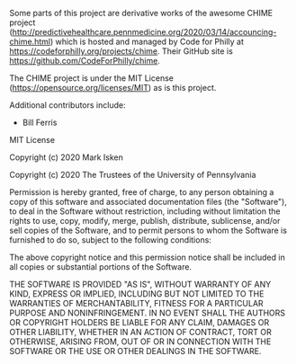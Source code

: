 Some parts of this project are derivative works of the awesome
CHIME project (http://predictivehealthcare.pennmedicine.org/2020/03/14/accouncing-chime.html)
which is hosted and managed by Code for Philly at https://codeforphilly.org/projects/chime. Their
GitHub site is https://github.com/CodeForPhilly/chime.

The CHIME project is under the MIT License (https://opensource.org/licenses/MIT) as is this project.

Additional contributors include:

* Bill Ferris


MIT License

Copyright (c) 2020 Mark Isken

Copyright (c) 2020 The Trustees of the University of Pennsylvania

Permission is hereby granted, free of charge, to any person obtaining a copy
of this software and associated documentation files (the "Software"), to deal
in the Software without restriction, including without limitation the rights
to use, copy, modify, merge, publish, distribute, sublicense, and/or sell
copies of the Software, and to permit persons to whom the Software is
furnished to do so, subject to the following conditions:

The above copyright notice and this permission notice shall be included in all
copies or substantial portions of the Software.

THE SOFTWARE IS PROVIDED "AS IS", WITHOUT WARRANTY OF ANY KIND, EXPRESS OR
IMPLIED, INCLUDING BUT NOT LIMITED TO THE WARRANTIES OF MERCHANTABILITY,
FITNESS FOR A PARTICULAR PURPOSE AND NONINFRINGEMENT. IN NO EVENT SHALL THE
AUTHORS OR COPYRIGHT HOLDERS BE LIABLE FOR ANY CLAIM, DAMAGES OR OTHER
LIABILITY, WHETHER IN AN ACTION OF CONTRACT, TORT OR OTHERWISE, ARISING FROM,
OUT OF OR IN CONNECTION WITH THE SOFTWARE OR THE USE OR OTHER DEALINGS IN THE
SOFTWARE.
